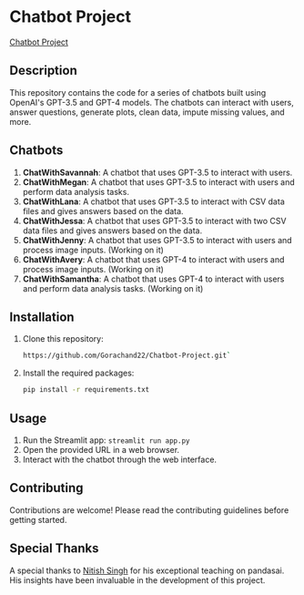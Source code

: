 # Chatbot Project

[Chatbot Project](hello)

## Description

This repository contains the code for a series of chatbots built using OpenAI's GPT-3.5 and GPT-4 models. The chatbots can interact with users, answer questions, generate plots, clean data, impute missing values, and more.

## Chatbots

1. **ChatWithSavannah**: A chatbot that uses GPT-3.5 to interact with users.
2. **ChatWithMegan**: A chatbot that uses GPT-3.5 to interact with users and perform data analysis tasks.
3. **ChatWithLana**: A chatbot that uses GPT-3.5 to interact with CSV data files and gives answers based on the data.
4. **ChatWithJessa**: A chatbot that uses GPT-3.5 to interact with two CSV data files and gives answers based on the data.
5. **ChatWithJenny**: A chatbot that uses GPT-3.5 to interact with users and process image inputs. (Working on it)
6. **ChatWithAvery**: A chatbot that uses GPT-4 to interact with users and process image inputs. (Working on it)
7. **ChatWithSamantha**: A chatbot that uses GPT-4 to interact with users and perform data analysis tasks. (Working on it)

## Installation

1. Clone this repository:

    ```bash
    https://github.com/Gorachand22/Chatbot-Project.git`

2. Install the required packages:

    ```bash
    pip install -r requirements.txt

## Usage

1. Run the Streamlit app: `streamlit run app.py`
2. Open the provided URL in a web browser.
3. Interact with the chatbot through the web interface.

## Contributing

Contributions are welcome! Please read the contributing guidelines before getting started.

## Special Thanks

A special thanks to [Nitish Singh](https://github.com/campusx-official) for his exceptional teaching on pandasai. His insights have been invaluable in the development of this project.
